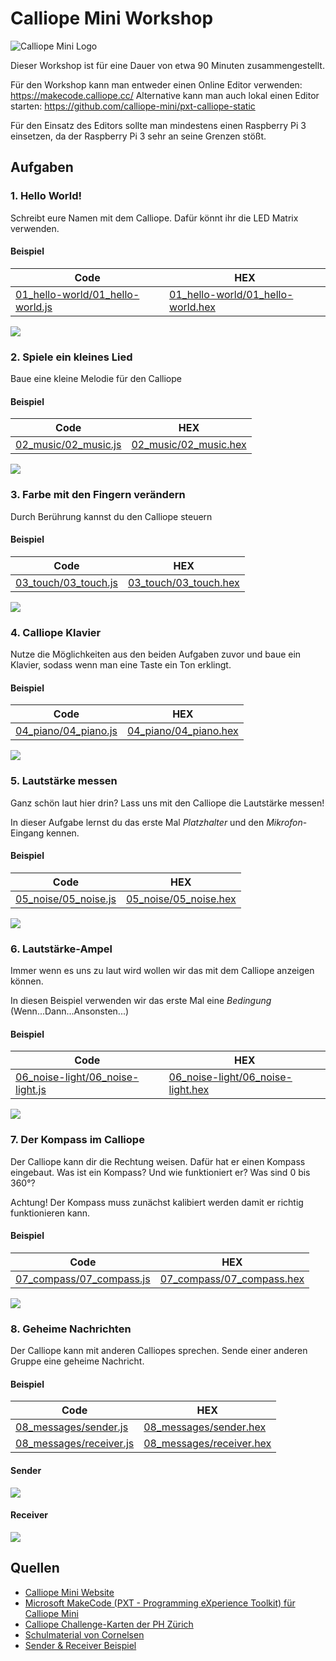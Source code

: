 # Calliope Mini Workshop

![Calliope Mini Logo](calliope_logo.png)

Dieser Workshop ist für eine Dauer von etwa 90 Minuten zusammengestellt.

Für den Workshop kann man entweder einen Online Editor verwenden: https://makecode.calliope.cc/
Alternative kann man auch lokal einen Editor starten: https://github.com/calliope-mini/pxt-calliope-static

Für den Einsatz des Editors sollte man mindestens einen Raspberry Pi 3 einsetzen, da der Raspberry Pi 3 sehr an seine Grenzen stößt.

## Aufgaben

### 1. Hello World!

Schreibt eure Namen mit dem Calliope. 
Dafür könnt ihr die LED Matrix verwenden.

#### Beispiel

|Code|HEX|
|-|-|
|[01_hello-world/01_hello-world.js](01_hello-world/01_hello-world.js)|[01_hello-world/01_hello-world.hex](01_hello-world/01_hello-world.hex)|

![](01_hello-world/01_hello-world.png)

### 2. Spiele ein kleines Lied 

Baue eine kleine Melodie für den Calliope

#### Beispiel

|Code|HEX|
|-|-|
|[02_music/02_music.js](02_music/02_music.js)|[02_music/02_music.hex](02_music/02_music.hex)|

![](02_music/02_music.png)

### 3. Farbe mit den Fingern verändern

Durch Berührung kannst du den Calliope steuern

#### Beispiel

|Code|HEX|
|-|-|
|[03_touch/03_touch.js](03_touch/03_touch.js)|[03_touch/03_touch.hex](03_touch/03_touch.hex)|

![](03_touch/03_touch.png)

### 4. Calliope Klavier

Nutze die Möglichkeiten aus den beiden Aufgaben zuvor und baue ein Klavier, sodass wenn man eine Taste ein Ton erklingt.

#### Beispiel

|Code|HEX|
|-|-|
|[04_piano/04_piano.js](04_piano/04_piano.js)|[04_piano/04_piano.hex](04_piano/04_piano.hex)|

![](04_piano/04_piano.png)

### 5. Lautstärke messen

Ganz schön laut hier drin? Lass uns mit den Calliope die Lautstärke messen!

In dieser Aufgabe lernst du das erste Mal *Platzhalter* und den *Mikrofon*-Eingang kennen.

#### Beispiel

|Code|HEX|
|-|-|
|[05_noise/05_noise.js](05_noise/05_noise.js)|[05_noise/05_noise.hex](05_noise/05_noise.hex)|

![](05_noise/05_noise.png)


### 6. Lautstärke-Ampel

Immer wenn es uns zu laut wird wollen wir das mit dem Calliope anzeigen können.

In diesen Beispiel verwenden wir das erste Mal eine *Bedingung* (Wenn...Dann...Ansonsten...)

#### Beispiel

|Code|HEX|
|-|-|
|[06_noise-light/06_noise-light.js](06_noise-light/06_noise-light.js)|[06_noise-light/06_noise-light.hex](06_noise-light/06_noise-light.hex)|

![](06_noise-light/06_noise-light.png)

### 7. Der Kompass im Calliope

Der Calliope kann dir die Rechtung weisen. Dafür hat er einen Kompass eingebaut.
Was ist ein Kompass? Und wie funktioniert er? Was sind 0 bis 360°?

Achtung! Der Kompass muss zunächst kalibiert werden damit er richtig funktionieren kann.

#### Beispiel

|Code|HEX|
|-|-|
|[07_compass/07_compass.js](07_compass/07_compass.js)|[07_compass/07_compass.hex](07_compass/07_compass.hex)|

![](07_compass/07_compass.png)

### 8. Geheime Nachrichten

Der Calliope kann mit anderen Calliopes sprechen. Sende einer anderen Gruppe eine geheime Nachricht.

#### Beispiel

|Code|HEX|
|-|-|
|[08_messages/sender.js](08_messages/sender.js)|[08_messages/sender.hex](08_messages/sender.hex)|
|[08_messages/receiver.js](08_messages/receiver.js)|[08_messages/receiver.hex](08_messages/receiver.hex)|

#### Sender

![](08_messages/sender.png)

#### Receiver

![](08_messages/receiver.png)

## Quellen

* [Calliope Mini Website](https://calliope.cc)
* [Microsoft MakeCode (PXT - Programming eXperience Toolkit) für Calliope Mini](https://makecode.calliope.cc/)
* [Calliope Challenge-Karten der PH Zürich](https://phzh.ch/globalassets/phzh.ch/medienbildung/dokumente/calliope_challenge_cards.pdf)
* [Schulmaterial von Cornelsen](https://calliope.cc/schulen/schulmaterial)
* [Sender & Receiver Beispiel](https://boris.muehmer.net/2017/06/03/calliope-bluetooth-sender-receiver.html)
